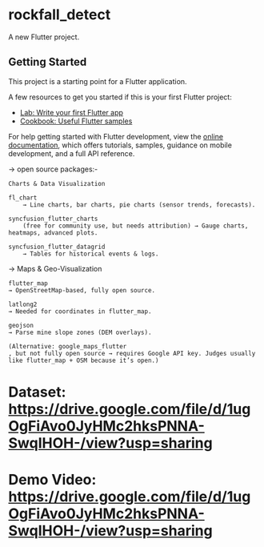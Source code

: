 # rockfall_detect

A new Flutter project.

## Getting Started

This project is a starting point for a Flutter application.

A few resources to get you started if this is your first Flutter project:

- [Lab: Write your first Flutter app](https://docs.flutter.dev/get-started/codelab)
- [Cookbook: Useful Flutter samples](https://docs.flutter.dev/cookbook)

For help getting started with Flutter development, view the
[online documentation](https://docs.flutter.dev/), which offers tutorials,
samples, guidance on mobile development, and a full API reference.



 
 -> open source packages:-

    Charts & Data Visualization

    fl_chart
        → Line charts, bar charts, pie charts (sensor trends, forecasts).

    syncfusion_flutter_charts
        (free for community use, but needs attribution) → Gauge charts, heatmaps, advanced plots.

    syncfusion_flutter_datagrid
        → Tables for historical events & logs.

 -> Maps & Geo-Visualization

    flutter_map
    → OpenStreetMap-based, fully open source.

    latlong2
    → Needed for coordinates in flutter_map.

    geojson
    → Parse mine slope zones (DEM overlays).

    (Alternative: google_maps_flutter
    , but not fully open source → requires Google API key. Judges usually like flutter_map + OSM because it’s open.)

  # Dataset:  https://drive.google.com/file/d/1ugOgFiAvo0JyHMc2hksPNNA-SwqIHOH-/view?usp=sharing

  # Demo Video: https://drive.google.com/file/d/1ugOgFiAvo0JyHMc2hksPNNA-SwqIHOH-/view?usp=sharing
